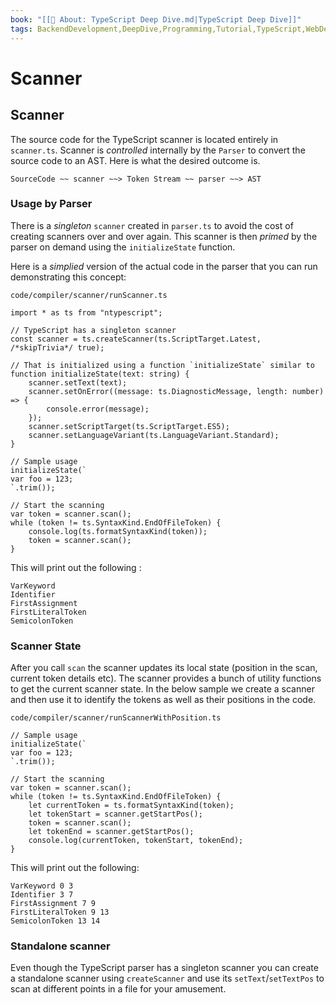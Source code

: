 ```yaml
---
book: "[[📓 About꞉ TypeScript Deep Dive.md|TypeScript Deep Dive]]"
tags: BackendDevelopment,DeepDive,Programming,Tutorial,TypeScript,WebDevelopment
---
```


# Scanner

## Scanner

The source code for the TypeScript scanner is located entirely in `scanner.ts`. Scanner is _controlled_ internally by the `Parser` to convert the source code to an AST. Here is what the desired outcome is.

```
SourceCode ~~ scanner ~~> Token Stream ~~ parser ~~> AST
```

### Usage by Parser

There is a _singleton_ `scanner` created in `parser.ts` to avoid the cost of creating scanners over and over again. This scanner is then _primed_ by the parser on demand using the `initializeState` function.

Here is a _simplied_ version of the actual code in the parser that you can run demonstrating this concept:

`code/compiler/scanner/runScanner.ts`

```
import * as ts from "ntypescript";

// TypeScript has a singleton scanner
const scanner = ts.createScanner(ts.ScriptTarget.Latest, /*skipTrivia*/ true);

// That is initialized using a function `initializeState` similar to
function initializeState(text: string) {
    scanner.setText(text);
    scanner.setOnError((message: ts.DiagnosticMessage, length: number) => {
        console.error(message);
    });
    scanner.setScriptTarget(ts.ScriptTarget.ES5);
    scanner.setLanguageVariant(ts.LanguageVariant.Standard);
}

// Sample usage
initializeState(`
var foo = 123;
`.trim());

// Start the scanning
var token = scanner.scan();
while (token != ts.SyntaxKind.EndOfFileToken) {
    console.log(ts.formatSyntaxKind(token));
    token = scanner.scan();
}
```

This will print out the following :

```
VarKeyword
Identifier
FirstAssignment
FirstLiteralToken
SemicolonToken
```

### Scanner State

After you call `scan` the scanner updates its local state (position in the scan, current token details etc). The scanner provides a bunch of utility functions to get the current scanner state. In the below sample we create a scanner and then use it to identify the tokens as well as their positions in the code.

`code/compiler/scanner/runScannerWithPosition.ts`

```
// Sample usage
initializeState(`
var foo = 123;
`.trim());

// Start the scanning
var token = scanner.scan();
while (token != ts.SyntaxKind.EndOfFileToken) {
    let currentToken = ts.formatSyntaxKind(token);
    let tokenStart = scanner.getStartPos();
    token = scanner.scan();
    let tokenEnd = scanner.getStartPos();
    console.log(currentToken, tokenStart, tokenEnd);
}
```

This will print out the following:

```
VarKeyword 0 3
Identifier 3 7
FirstAssignment 7 9
FirstLiteralToken 9 13
SemicolonToken 13 14
```

### Standalone scanner

Even though the TypeScript parser has a singleton scanner you can create a standalone scanner using `createScanner` and use its `setText`/`setTextPos` to scan at different points in a file for your amusement.
